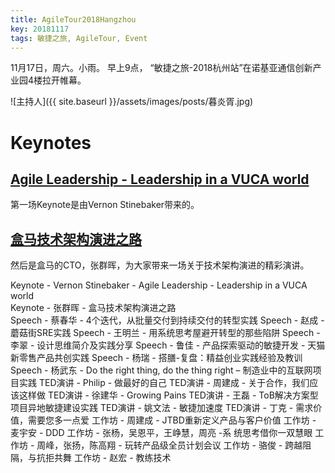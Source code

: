 ```yaml
---
title: AgileTour2018Hangzhou
key: 20181117
tags: 敏捷之旅, AgileTour, Event
---
```


11月17日，周六。小雨。
早上9点， “敏捷之旅-2018杭州站”在诺基亚通信创新产业园4楼拉开帷幕。
<!--more-->

![主持人]({{ site.baseurl }}/assets/images/posts/暮炎胥.jpg)

# Keynotes

## [Agile Leadership - Leadership in a VUCA world](https://eyun.baidu.com/s/3oApS3ns)
第一场Keynote是由Vernon Stinebaker带来的。


## [盒马技术架构演进之路](https://eyun.baidu.com/s/3ratmklY)
然后是盒马的CTO，张群晖，为大家带来一场关于技术架构演进的精彩演讲。

Keynote - Vernon Stinebaker - Agile Leadership - Leadership in a VUCA world         
Keynote - 张群晖 - 盒马技术架构演进之路          
Speech - 蔡春华 - 4个迭代，从批量交付到持续交付的转型实践
Speech - 赵成 - 蘑菇街SRE实践
Speech - 王明兰 - 用系统思考屋避开转型的那些陷阱
Speech - 李翠 - 设计思维简介及实践分享
Speech - 鲁佳 - 产品探索驱动的敏捷开发 - 天猫新零售产品共创实践
Speech - 杨瑞 - 搭膳-复盘：精益创业实践经验及教训
Speech - 杨武东 - Do the right thing, do the thing right – 制造业中的互联网项目实践
TED演讲 - Philip - 做最好的自己
TED演讲 - 周建成 - 关于合作，我们应该这样做
TED演讲 - 徐建华 - Growing Pains
TED演讲 - 王磊 - ToB解决方案型项目异地敏捷建设实践
TED演讲 - 姚文法 - 敏捷加速度
TED演讲 - 丁克 - 需求价值，需要您多一点爱
工作坊 - 周建成 - JTBD重新定义产品与客户价值
工作坊 - 麦宇安 - DDD
工作坊 - 张杨，吴恩平，王峥慧，周亮 -系 统思考借你一双慧眼
工作坊 - 周峰，张扬，陈高翔 - 玩转产品级全员计划会议
工作坊 - 骆俊 - 跨越阻隔，与抗拒共舞
工作坊 - 赵宏 - 教练技术